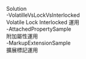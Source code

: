 Solution  
	-VolatilleVsLockVsInterlocked  
		Volatile Lock Interlocked 運用  
	-AttachedPropertySample  
		附加屬性運用  
	-MarkupExtensionSample  
		擴展標記運用  